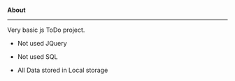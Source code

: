 **About**

------------


Very basic js ToDo project.

- Not used JQuery

- Not used SQL

- All Data stored in Local storage
